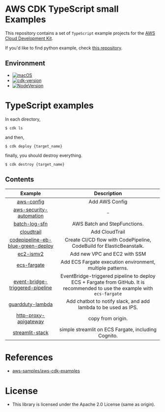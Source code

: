 # AWS CDK TypeScript small Examples

This repository contains a set of `TypeScript` example projects for the [AWS Cloud Development Kit](https://github.com/aws/aws-cdk).

If you'd like to find python example, check [this repository](https://github.com/gsy0911/aws-cdk-small-examples).

## Environment

- [![macOS](https://img.shields.io/badge/macOS_BigSur-11.5-green.svg)]()
- [![cdk-version](https://img.shields.io/badge/aws_cdk-1.116.0-green.svg)](https://formulae.brew.sh/formula/aws-cdk)
- [![NodeVersion](https://img.shields.io/badge/node-16.5.0-blue.svg)](https://nodejs.org/ja/)

# TypeScript examples

In each directory,

```
$ cdk ls
```

and then,

```
$ cdk deploy {target_name}
```

finally, you should destroy everything.

```
$ cdk destroy {target_name}
```


## Contents

| Example | Description |
|:---:|:---:|
| [aws-config](./examples/aws-config) | Add AWS Config |
| [aws-security-automation](./examples/aws-security-automation) | - |
| [batch-log-sfn](./examples/batch-log-sfn) | AWS Batch and StepFunctions. |
| [cloudtrail](./examples/cloudtrail) | Add CloudTrail |
| [codepipeline-eb-blue-green-deploy](./examples/codepipeline-eb-blue-green-deploy) | Create CI/CD flow with CodePipeline, CodeBuild for ElasticBeanstalk. |
| [ec2-ismv2](./examples/ec2-ismv2) | Add new VPC and EC2 with SSM |
| [ecs-fargate](./examples/ecs-fargate) | Add ECS Fargate execution environment, multiple patterns. |
| [event-bridge-triggered-pipeline](./examples/event-bridge-triggered-pipeline) | EventBridge-triggered pipeline to deploy ECS + Fargate from GitHub. It is recommended to use the example with `ecs-fargate` |
| [guardduty-lambda](./examples/guardduty-lambda) | Add chatbot to notify slack, and add lambda to be used as IPS. |
| [http-proxy-apigateway](./examples/http-proxy-apigateway) | copy from origin. |
| [streamlit-stack](./examples/streamlit-stack) | simple streamlit on ECS Fargate, including Cognito. |


# References

* [aws-samples/aws-cdk-examples](https://github.com/aws-samples/aws-cdk-examples)

# License

* This library is licensed under the Apache 2.0 License (same as origin).